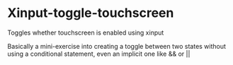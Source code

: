 # Xinput-toggle-touchscreen
Toggles whether touchscreen is enabled using xinput

Basically a mini-exercise into creating a toggle between two states without using a conditional statement, even an implicit one like && or ||
